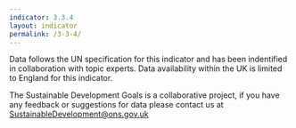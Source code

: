 ```yaml
---
indicator: 3.3.4
layout: indicator
permalink: /3-3-4/
---
```

Data follows the UN specification for this indicator and has been indentified in collaboration with topic experts. Data availability within the UK is limited to England for this indicator.

The Sustainable Development Goals is a collaborative project, if you have any feedback or suggestions for data please contact us at <SustainableDevelopment@ons.gov.uk>
